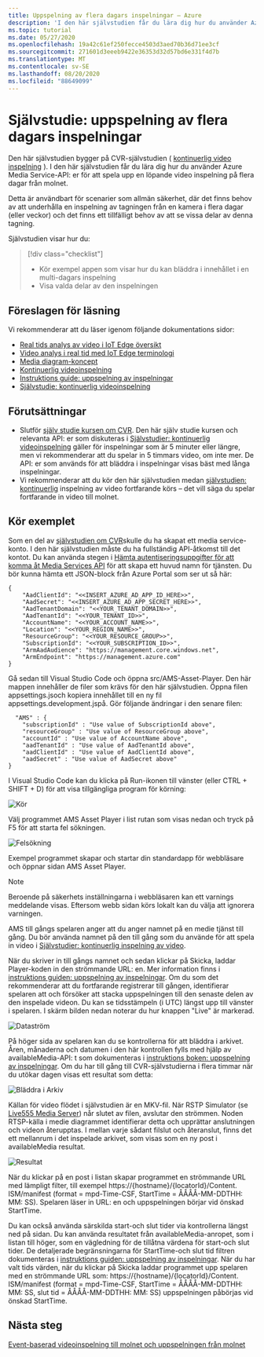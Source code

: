 ```yaml
---
title: Uppspelning av flera dagars inspelningar – Azure
description: 'I den här självstudien får du lära dig hur du använder Azure Media Service-API: er för att spela upp en kontinuerlig video inspelning på flera dagar.'
ms.topic: tutorial
ms.date: 05/27/2020
ms.openlocfilehash: 19a42c61ef250fecce4503d3aed70b36d71ee3cf
ms.sourcegitcommit: 271601d3eeeb9422e36353d32d57bd6e331f4d7b
ms.translationtype: MT
ms.contentlocale: sv-SE
ms.lasthandoff: 08/20/2020
ms.locfileid: "88649099"
---
```

# <a name="tutorial-playback-of-multi-day-recordings"></a>Självstudie: uppspelning av flera dagars inspelningar  

Den här självstudien bygger på CVR-självstudien ( [kontinuerlig video inspelning](continuous-video-recording-concept.md) ). I den här självstudien får du lära dig hur du använder Azure Media Service-API: er för att spela upp en löpande video inspelning på flera dagar från molnet. 

Detta är användbart för scenarier som allmän säkerhet, där det finns behov av att underhålla en inspelning av tagningen från en kamera i flera dagar (eller veckor) och det finns ett tillfälligt behov av att se vissa delar av denna tagning.

Självstudien visar hur du:

> [!div class="checklist"]
> * Kör exempel appen som visar hur du kan bläddra i innehållet i en multi-dagars inspelning
> * Visa valda delar av den inspelningen

## <a name="suggested-pre-reading"></a>Föreslagen för läsning  

Vi rekommenderar att du läser igenom följande dokumentations sidor:

* [Real tids analys av video i IoT Edge översikt](overview.md)
* [Video analys i real tid med IoT Edge terminologi](terminology.md)
* [Media diagram-koncept](media-graph-concept.md)
* [Kontinuerlig videoinspelning](continuous-video-recording-concept.md) 
* [Instruktions guide: uppspelning av inspelningar](playback-recordings-how-to.md)
* [Självstudie: kontinuerlig videoinspelning](continuous-video-recording-tutorial.md)

## <a name="prerequisites"></a>Förutsättningar

* Slutför [själv studie kursen om CVR](continuous-video-recording-tutorial.md). Den här själv studie kursen och relevanta API: er som diskuteras i [Självstudier: kontinuerlig videoinspelning](continuous-video-recording-tutorial.md) gäller för inspelningar som är 5 minuter eller längre, men vi rekommenderar att du spelar in 5 timmars video, om inte mer. De API: er som används för att bläddra i inspelningar visas bäst med långa inspelningar.
* Vi rekommenderar att du kör den här självstudien medan [självstudien: kontinuerlig](continuous-video-recording-tutorial.md) inspelning av video fortfarande körs – det vill säga du spelar fortfarande in video till molnet.

## <a name="run-the-sample"></a>Kör exemplet 

Som en del av [självstudien om CVR](continuous-video-recording-tutorial.md)skulle du ha skapat ett media service-konto. I den här självstudien måste du ha fullständig API-åtkomst till det kontot. Du kan använda stegen i [Hämta autentiseringsuppgifter för att komma åt Media Services API](../latest/access-api-howto.md?tabs=portal) för att skapa ett huvud namn för tjänsten. Du bör kunna hämta ett JSON-block från Azure Portal som ser ut så här:

```
{
    "AadClientId": "<<INSERT_AZURE_AD_APP_ID_HERE>>",
    "AadSecret": "<<INSERT_AZURE_AD_APP_SECRET_HERE>>",
    "AadTenantDomain": "<<YOUR_TENANT_DOMAIN>>",
    "AadTenantId": "<<YOUR_TENANT_ID>>",
    "AccountName": "<<YOUR_ACCOUNT_NAME>>",
    "Location": "<<YOUR_REGION_NAME>>",
    "ResourceGroup": "<<YOUR_RESOURCE_GROUP>>",
    "SubscriptionId": "<<YOUR_SUBSCRIPTION_ID>>",
    "ArmAadAudience": "https://management.core.windows.net",
    "ArmEndpoint": "https://management.azure.com"
}
```

Gå sedan till Visual Studio Code och öppna src/AMS-Asset-Player. Den här mappen innehåller de filer som krävs för den här självstudien. Öppna filen appsettings.jsoch kopiera innehållet till en ny fil appsettings.development.jspå. Gör följande ändringar i den senare filen:

```
  "AMS" : {
    "subscriptionId" : "Use value of SubscriptionId above",
    "resourceGroup" : "Use value of ResourceGroup above",
    "accountId" : "Use value of AccountName above",
    "aadTenantId" : "Use value of AadTenantId above",
    "aadClientId" : "Use value of AadClientId above",
    "aadSecret" : "Use value of AadSecret above"
} 
```

I Visual Studio Code kan du klicka på Run-ikonen till vänster (eller CTRL + SHIFT + D) för att visa tillgängliga program för körning:

![Kör](./media/playback-multi-day-recordings-tutorial/run.png)
 
Välj programmet AMS Asset Player i list rutan som visas nedan och tryck på F5 för att starta fel sökningen.

![Felsökning](./media/playback-multi-day-recordings-tutorial/debug.png)

Exempel programmet skapar och startar din standardapp för webbläsare och öppnar sidan AMS Asset Player.

> [!NOTE]
> Beroende på säkerhets inställningarna i webbläsaren kan ett varnings meddelande visas. Eftersom webb sidan körs lokalt kan du välja att ignorera varningen.

AMS till gångs spelaren anger att du anger namnet på en medie tjänst till gång. Du bör använda namnet på den till gång som du använde för att spela in video i [Självstudier: kontinuerlig inspelning av video](continuous-video-recording-tutorial.md).

När du skriver in till gångs namnet och sedan klickar på Skicka, laddar Player-koden in den strömmande URL: en. Mer information finns i [instruktions guiden: uppspelning av inspelningar](playback-recordings-how-to.md). Om du som det rekommenderar att du fortfarande registrerar till gången, identifierar spelaren att och försöker att stacka uppspelningen till den senaste delen av den inspelade videon. Du kan se tidsstämpeln (i UTC) längst upp till vänster i spelaren. I skärm bilden nedan noterar du hur knappen "Live" är markerad.

![Dataström](./media/playback-multi-day-recordings-tutorial/assetplayer1.png)
 
På höger sida av spelaren kan du se kontrollerna för att bläddra i arkivet. Åren, månaderna och datumen i den här kontrollen fylls med hjälp av availableMedia-API: t som dokumenteras i [instruktions boken: uppspelning av inspelningar](playback-recordings-how-to.md).
Om du har till gång till CVR-självstudierna i flera timmar när du utökar dagen visas ett resultat som detta:

![Bläddra i Arkiv](./media/playback-multi-day-recordings-tutorial/results.png)

Källan för video flödet i självstudien är en MKV-fil. När RSTP Simulator (se [Live555 Media Server](https://github.com/Azure/live-video-analytics/tree/master/utilities/rtspsim-live555)) når slutet av filen, avslutar den strömmen. Noden RTSP-källa i medie diagrammet identifierar detta och upprättar anslutningen och videon återupptas. I mellan varje sådant filslut och återanslut, finns det ett mellanrum i det inspelade arkivet, som visas som en ny post i availableMedia resultat.

![Resultat](./media/playback-multi-day-recordings-tutorial/assetplayer2.png)
 
När du klickar på en post i listan skapar programmet en strömmande URL med lämpligt filter, till exempel https://{hostname}/{locatorId}/Content. ISM/manifest (format = mpd-Time-CSF, StartTime = ÅÅÅÅ-MM-DDTHH: MM: SS). Spelaren läser in URL: en och uppspelningen börjar vid önskad StartTime.

Du kan också använda särskilda start-och slut tider via kontrollerna längst ned på sidan. Du kan använda resultatet från availableMedia-anropet, som i listan till höger, som en vägledning för de tillåtna värdena för start-och slut tider. De detaljerade begränsningarna för StartTime-och slut tid filtren dokumenteras i [instruktions guiden: uppspelning av inspelningar](playback-recordings-how-to.md). När du har valt tids värden, när du klickar på Skicka laddar programmet upp spelaren med en strömmande URL som: https://{hostname}/{locatorId}/Content. ISM/manifest (format = mpd-Time-CSF, StartTime = ÅÅÅÅ-MM-DDTHH: MM: SS, slut tid = ÅÅÅÅ-MM-DDTHH: MM: SS) uppspelningen påbörjas vid önskad StartTime.

## <a name="next-steps"></a>Nästa steg

[Event-baserad videoinspelning till molnet och uppspelningen från molnet](event-based-video-recording-tutorial.md)
